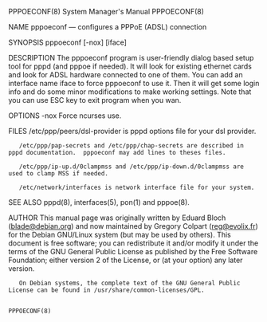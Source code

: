 PPPOECONF(8)                                                  System Manager's Manual                                                 PPPOECONF(8)

NAME
       pppoeconf — configures a PPPoE (ADSL) connection

SYNOPSIS
       pppoeconf [-nox]  [iface]

DESCRIPTION
       The  pppoeconf  program  is  user-friendly  dialog based setup tool for pppd (and pppoe      if needed). It will look for existing ethernet
       cards and look for ADSL hardware connected to one of them. You can add an interface name iface to force pppoeconf to use it. Then  it  will
       get some login info and do some minor modifications to make working settings. Note that you can use ESC key to exit program when you wan.

OPTIONS
       -nox      Force ncurses use.

FILES
       /etc/ppp/peers/dsl-provider is pppd options file for your dsl provider.

       /etc/ppp/pap-secrets and /etc/ppp/chap-secrets are described in pppd documentation.  pppoeconf may add lines to theses files.

       /etc/ppp/ip-up.d/0clampmss and /etc/ppp/ip-down.d/0clampmss are used to clamp MSS if needed.

       /etc/network/interfaces is network interface file for your system.

SEE ALSO
       pppd(8), interfaces(5), pon(1) and pppoe(8).

AUTHOR
       This  manual  page  was originally written by Eduard Bloch (blade@debian.org) and now maintained by Gregory Colpart (reg@evolix.fr) for the
       Debian GNU/Linux system (but may be used by others).  This document is free software; you can redistribute it and/or modify  it  under  the
       terms  of the GNU General Public License as published by the Free Software Foundation; either version 2 of the License, or (at your option)
       any later version.

       On Debian systems, the complete text of the GNU General Public License can be found in /usr/share/common-licenses/GPL.

                                                                                                                                      PPPOECONF(8)
